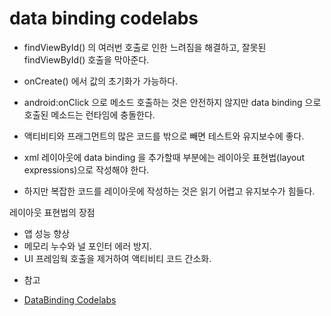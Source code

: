 # data binding codelabs

- findViewById() 의 여러번 호출로 인한 느려짐을 해결하고, 잘못된 findViewById() 호출을 막아준다.
- onCreate() 에서 값의 초기화가 가능하다.
- android:onClick 으로 메소드 호출하는 것은 안전하지 않지만 data binding 으로 호출된 메소드는 런타임에 충돌한다.
- 액티비티와 프래그먼트의 많은 코드를 밖으로 빼면 테스트와 유지보수에 좋다.

- xml 레이아웃에 data binding 을 추가할때 <data> 부분에는 레이아웃 표현법(layout expressions)으로 작성해야 한다.
- 하지만 복잡한 코드를 레이아웃에 작성하는 것은 읽기 어렵고 유지보수가 힘들다.

레이아웃 표현법의 장점
- 앱 성능 향상
- 메모리 누수와 널 포인터 에러 방지.
- UI 프레임웍 호출을 제거하여 액티비티 코드 간소화.

* 참고
- [DataBinding Codelabs](https://codelabs.developers.google.com/codelabs/android-databinding)
